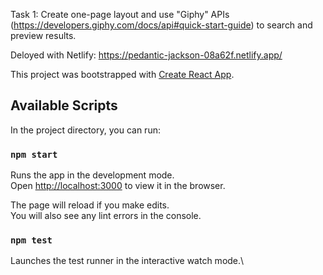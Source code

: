 Task 1:
Create one-page layout and use "Giphy" APIs (https://developers.giphy.com/docs/api#quick-start-guide) to search and preview results.

Deloyed with Netlify:
https://pedantic-jackson-08a62f.netlify.app/

This project was bootstrapped with [Create React App](https://github.com/facebook/create-react-app).

## Available Scripts

In the project directory, you can run:

### `npm start`

Runs the app in the development mode.\
Open [http://localhost:3000](http://localhost:3000) to view it in the browser.

The page will reload if you make edits.\
You will also see any lint errors in the console.

### `npm test`

Launches the test runner in the interactive watch mode.\
